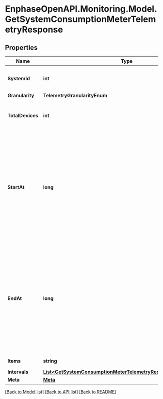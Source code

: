 # EnphaseOpenAPI.Monitoring.Model.GetSystemConsumptionMeterTelemetryResponse

## Properties

Name | Type | Description | Notes
------------ | ------------- | ------------- | -------------
**SystemId** | **int** | Unique numeric ID of the system. | [optional] 
**Granularity** | **TelemetryGranularityEnum** |  | [optional] 
**TotalDevices** | **int** | Number of non-retired consumption meters in the site. | [optional] 
**StartAt** | **long** | Start time of the data series. Either start_date or start_at will be present. By default start_at will appear in response. If start_date parameter is passed in the url then start_date field will appear in response. | [optional] 
**EndAt** | **long** | End time of the data series. Either end_date or end_at will be present. By default end_at will appear in response. If end_date parameter is passed in the url then end_date field will appear in response. | [optional] 
**Items** | **string** | List key &#39;intervals&#39;. | [optional] 
**Intervals** | [**List&lt;GetSystemConsumptionMeterTelemetryResponseIntervalsInner&gt;**](GetSystemConsumptionMeterTelemetryResponseIntervalsInner.md) |  | [optional] 
**Meta** | [**Meta**](Meta.md) |  | [optional] 

[[Back to Model list]](../README.md#documentation-for-models) [[Back to API list]](../README.md#documentation-for-api-endpoints) [[Back to README]](../README.md)

